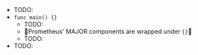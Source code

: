 * TODO:
* `func main() {}`
  * TODO:
  * 👀Prometheus' MAJOR components are wrapped under `{}`👀
  * TODO:
* TODO:
